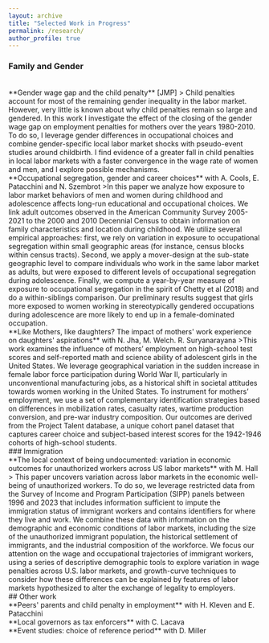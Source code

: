 ```yaml
---
layout: archive
title: "Selected Work in Progress"
permalink: /research/
author_profile: true
---
```


### Family and Gender
<br>
**Gender wage gap and the child penalty** [JMP]
> Child penalties account for most of the remaining gender inequality in the labor market. However, very little is known about why child penalties remain so large and gendered. In this work  I investigate the effect of the closing of the gender wage gap on employment penalties for mothers over the years 1980-2010.  To do so, I leverage gender differences in occupational choices and combine gender-specific local labor market shocks with pseudo-event studies around childbirth. I find evidence of a greater fall in child penalties in local labor markets with a faster convergence in the wage rate of women and men, and I explore possible mechanisms.

<br>
**Occupational segregation, gender and career choices** with A. Cools, E. Patacchini and N. Szembrot
>In this paper we analyze how exposure to labor market behaviors of men and women during childhood and adolescence affects long-run educational and occupational choices. We link adult outcomes observed in the American Community Survey 2005-2021 to the 2000 and 2010 Decennial Census to obtain information on family characteristics and location during childhood. We utilize several empirical approaches: first, we rely on variation in exposure to occupational segregation within small geographic areas (for instance, census blocks within census tracts). Second, we apply a mover-design at the sub-state geographic level to compare individuals who work in the same labor market as adults, but were exposed to different levels of occupational segregation during adolescence. Finally, we compute a year-by-year measure of exposure to occupational segregation in the spirit of Chetty et al (2018) and do a within-siblings comparison. Our preliminary results suggest that girls more exposed to women working in stereotypically gendered occupations during adolescence are more likely to end up in a female-dominated occupation.

<br>
**Like Mothers, like daughters? The impact of mothers' work experience on daughters' aspirations** with N. Jha, M. Welch. R. Suryanarayana
>This work examines the influence of mothers’ employment on high-school test scores and self-reported math and science ability of adolescent girls in the United States. We leverage geographical variation in the sudden increase in female labor force participation during World War II, particularly in unconventional manufacturing jobs, as a historical shift in societal attitudes towards women working in the United States. To instrument for mothers’ employment, we use 
a set of complementary identification strategies based on differences in mobilization rates, casualty rates, wartime production conversion, and pre-war industry composition. Our outcomes are derived from the Project Talent database, a unique cohort panel dataset that captures career choice and subject-based interest scores for the 1942-1946 cohorts of high-school students.

<br>
### Immigration
<br>
**The local context of being undocumented: variation in economic outcomes for unauthorized workers across US labor markets** with M. Hall
> This paper uncovers variation across labor markets in the economic well-being of unauthorized workers. To do so, we leverage restricted data from the Survey of Income and Program Participation (SIPP) panels between 1996 and 2023 that includes information sufficient to impute the immigration status of immigrant workers and contains identifiers for where they live and work. We combine these data with information on the demographic and economic conditions of labor markets, including the size of the unauthorized immigrant population, the historical settlement of immigrants, and the industrial composition of the workforce. We focus our attention on the wage and occupational trajectories of immigrant workers, using a series of descriptive demographic tools to explore variation in wage penalties across U.S. labor markets, and growth-curve techniques to consider how these differences can be explained by features of labor markets hypothesized to alter the exchange of legality to employers.

<br>
## Other work 
<br>
**Peers' parents and child penalty in employment** with H. Kleven and E. Patacchini

<br>
**Local governors as tax enforcers** with C. Lacava

<br>
**Event studies: choice of reference period** with D. Miller

